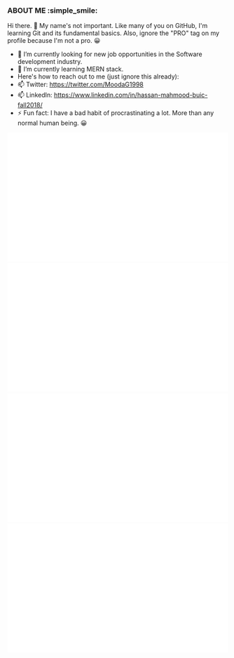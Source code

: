 ### ABOUT ME :simple_smile:
Hi there. 👋 My name's not important. Like many of you on GitHub, I'm learning Git and its fundamental basics. Also, ignore the "PRO" tag on my profile because I'm not a pro. :grinning:


- 🔭 I’m currently looking for new job opportunities in the Software development industry.
- 🌱 I’m currently learning MERN stack.
- Here's how to reach out to me (just ignore this already): 
- 📫 Twitter: https://twitter.com/MoodaG1998 
- 📫 LinkedIn: https://www.linkedin.com/in/hassan-mahmood-buic-fall2018/
- ⚡ Fun fact: I have a bad habit of procrastinating a lot. More than any normal human being. :grinning:


![](https://raw.githubusercontent.com/hmnk-1967/github-stats/master/generated/overview.svg#gh-dark-mode-only)
![](https://raw.githubusercontent.com/hmnk-1967/github-stats/master/generated/overview.svg#gh-light-mode-only)
![](https://raw.githubusercontent.com/hmnk-1967/github-stats/master/generated/languages.svg#gh-dark-mode-only)
![](https://raw.githubusercontent.com/hmnk-1967/github-stats/master/generated/languages.svg#gh-light-mode-only)

